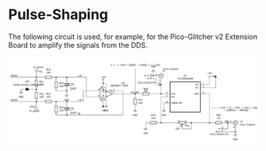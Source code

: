 # Pulse-Shaping

The following circuit is used, for example, for the Pico-Glitcher v2 Extension Board to amplify the signals from the DDS.

![](images/pulse-shaping/ps-schematics.png)